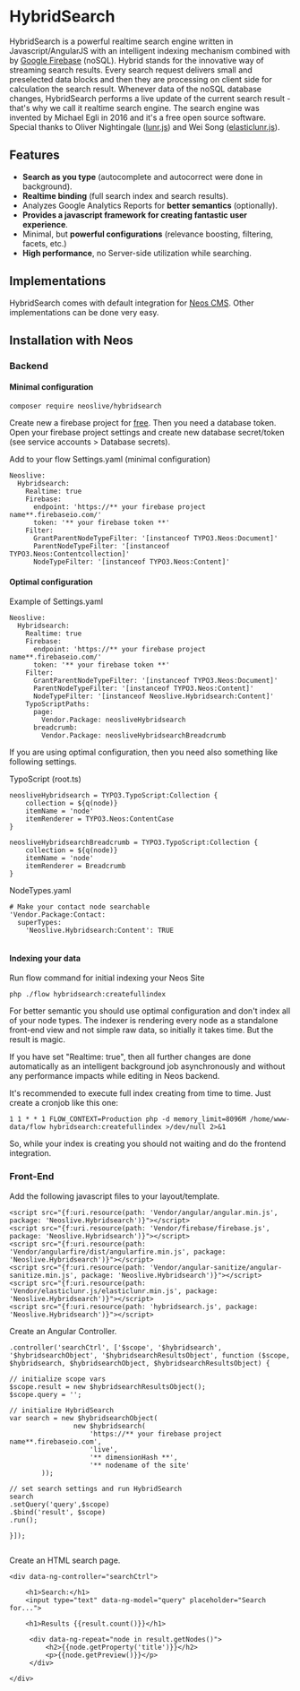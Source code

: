 # HybridSearch

HybridSearch is a powerful realtime search engine written in Javascript/AngularJS with an intelligent indexing mechanism combined with by [Google Firebase](http://firebase.google.com/) (noSQL). Hybrid stands for the innovative way of streaming search results. Every search request delivers small and preselected data blocks and then they are processing on client side for calculation the search result. Whenever data of the noSQL database changes, HybridSearch performs a live update of the current search result - that's why we call it realtime search engine. The search engine was invented by Michael Egli in 2016 and it's a free open source software. Special thanks to Oliver Nightingale ([lunr.js](https://github.com/olivernn/lunr.js/)) and Wei Song ([elasticlunr.js](https://github.com/weixsong/elasticlunr.js)).

## Features
* **Search as you type** (autocomplete and autocorrect were done in background).
* **Realtime binding** (full search index and search results).
* Analyzes Google Analytics Reports for **better semantics** (optionally).
* **Provides a javascript framework for creating fantastic user experience**.
* Minimal, but **powerful configurations** (relevance boosting, filtering, facets, etc.)
* **High performance**, no Server-side utilization while searching.

## Implementations
HybridSearch comes with default integration for [Neos CMS](https://www.neos.io). Other implementations can be done very easy.

## Installation with Neos

### Backend

#### Minimal configuration

 `composer require neoslive/hybridsearch`

Create new a firebase project for [free](https://console.firebase.google.com/). Then you need a database token. Open your firebase project settings and create new database secret/token (see service accounts > Database secrets).

Add to your flow Settings.yaml (minimal configuration)

```
Neoslive:
  Hybridsearch:
    Realtime: true 
    Firebase:
      endpoint: 'https://** your firebase project name**.firebaseio.com/'
      token: '** your firebase token **'
    Filter:
      GrantParentNodeTypeFilter: '[instanceof TYPO3.Neos:Document]'
      ParentNodeTypeFilter: '[instanceof TYPO3.Neos:Contentcollection]'
      NodeTypeFilter: '[instanceof TYPO3.Neos:Content]'
```

#### Optimal configuration

Example of Settings.yaml 

```
Neoslive:
  Hybridsearch:
    Realtime: true
    Firebase:
      endpoint: 'https://** your firebase project name**.firebaseio.com/'
      token: '** your firebase token **'
    Filter:
      GrantParentNodeTypeFilter: '[instanceof TYPO3.Neos:Document]'
      ParentNodeTypeFilter: '[instanceof TYPO3.Neos:Content]'
      NodeTypeFilter: '[instanceof Neoslive.Hybridsearch:Content]'
    TypoScriptPaths:
      page:
        Vendor.Package: neosliveHybridsearch
      breadcrumb:
        Vendor.Package: neosliveHybridsearchBreadcrumb

```
If you are using optimal configuration, then you need also something like following settings.

TypoScript (root.ts)

```
neosliveHybridsearch = TYPO3.TypoScript:Collection {
    collection = ${q(node)}
    itemName = 'node'
    itemRenderer = TYPO3.Neos:ContentCase
}

neosliveHybridsearchBreadcrumb = TYPO3.TypoScript:Collection {
    collection = ${q(node)}
    itemName = 'node'
    itemRenderer = Breadcrumb
}
```

NodeTypes.yaml

```
# Make your contact node searchable
'Vendor.Package:Contact:
  superTypes:
    'Neoslive.Hybridsearch:Content': TRUE
    
```

#### Indexing your data

Run flow command for initial indexing your Neos Site

`php ./flow hybridsearch:createfullindex`

For better semantic you should use optimal configuration and don't index all of your node types. The indexer is rendering every node as a standalone front-end view and not simple raw data, so initially it takes time. But the result is magic.

If you have set "Realtime: true", then all further changes are done automatically as an intelligent background job asynchronously and without any performance impacts while editing in Neos backend.

It's recommended to execute full index creating from time to time. Just create a cronjob like this one:

`1 1 * * 1 FLOW_CONTEXT=Production php -d memory_limit=8096M /home/www-data/flow hybridsearch:createfullindex >/dev/null 2>&1`

So, while your index is creating you should not waiting and do the frontend integration.

### Front-End

Add the following javascript files to your layout/template.

```
<script src="{f:uri.resource(path: 'Vendor/angular/angular.min.js', package: 'Neoslive.Hybridsearch')}"></script>
<script src="{f:uri.resource(path: 'Vendor/firebase/firebase.js', package: 'Neoslive.Hybridsearch')}"></script>
<script src="{f:uri.resource(path: 'Vendor/angularfire/dist/angularfire.min.js', package: 'Neoslive.Hybridsearch')}"></script>
<script src="{f:uri.resource(path: 'Vendor/angular-sanitize/angular-sanitize.min.js', package: 'Neoslive.Hybridsearch')}"></script>
<script src="{f:uri.resource(path: 'Vendor/elasticlunr.js/elasticlunr.min.js', package: 'Neoslive.Hybridsearch')}"></script>
<script src="{f:uri.resource(path: 'hybridsearch.js', package: 'Neoslive.Hybridsearch')}"></script>
```

Create an Angular Controller.


```  
.controller('searchCtrl', ['$scope', '$hybridsearch', '$hybridsearchObject', '$hybridsearchResultsObject', function ($scope, $hybridsearch, $hybridsearchObject, $hybridsearchResultsObject) {

// initialize scope vars
$scope.result = new $hybridsearchResultsObject();
$scope.query = '';

// initialize HybridSearch
var search = new $hybridsearchObject(
                new $hybridsearch(
                    'https://** your firebase project name**.firebaseio.com',
                    'live',
                    '** dimensionHash **',
                    '** nodename of the site'
        ));
        
// set search settings and run HybridSearch
search
.setQuery('query',$scope)
.$bind('result', $scope)
.run();     

}]);


```
                
Create an HTML search page.


```
<div data-ng-controller="searchCtrl">
    
    <h1>Search:</h1> 
    <input type="text" data-ng-model="query" placeholder="Search for...">
    
    <h1>Results {{result.count()}}</h1>
    
     <div data-ng-repeat="node in result.getNodes()">
         <h2>{{node.getProperty('title')}}</h2>
         <p>{{node.getPreview()}}</p>
     </div>
  
</div>

```

